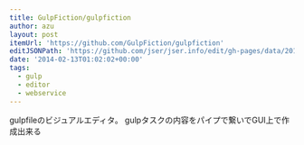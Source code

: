 ```yaml
---
title: GulpFiction/gulpfiction
author: azu
layout: post
itemUrl: 'https://github.com/GulpFiction/gulpfiction'
editJSONPath: 'https://github.com/jser/jser.info/edit/gh-pages/data/2014/02/index.json'
date: '2014-02-13T01:02:02+00:00'
tags:
  - gulp
  - editor
  - webservice
---
```

gulpfileのビジュアルエディタ。
gulpタスクの内容をパイプで繋いでGUI上で作成出来る
